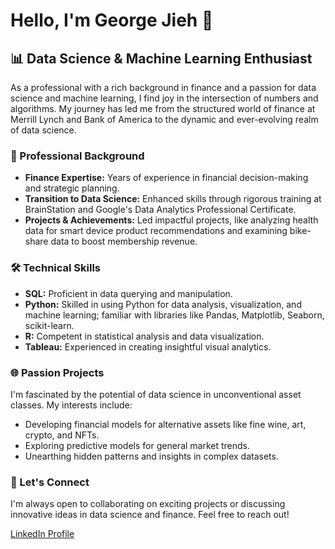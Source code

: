 # Hello, I'm George Jieh 👋

## 📊 Data Science & Machine Learning Enthusiast

As a professional with a rich background in finance and a passion for data science and machine learning, I find joy in the intersection of numbers and algorithms. My journey has led me from the structured world of finance at Merrill Lynch and Bank of America to the dynamic and ever-evolving realm of data science.

### 💼 Professional Background
- **Finance Expertise:** Years of experience in financial decision-making and strategic planning.
- **Transition to Data Science:** Enhanced skills through rigorous training at BrainStation and Google's Data Analytics Professional Certificate.
- **Projects & Achievements:** Led impactful projects, like analyzing health data for smart device product recommendations and examining bike-share data to boost membership revenue.

### 🛠 Technical Skills
- **SQL:** Proficient in data querying and manipulation.
- **Python:** Skilled in using Python for data analysis, visualization, and machine learning; familiar with libraries like Pandas, Matplotlib, Seaborn, scikit-learn.
- **R:** Competent in statistical analysis and data visualization.
- **Tableau:** Experienced in creating insightful visual analytics.

### 🌐 Passion Projects
I'm fascinated by the potential of data science in unconventional asset classes. My interests include:
- Developing financial models for alternative assets like fine wine, art, crypto, and NFTs.
- Exploring predictive models for general market trends.
- Unearthing hidden patterns and insights in complex datasets.

### 🤝 Let's Connect
I'm always open to collaborating on exciting projects or discussing innovative ideas in data science and finance. Feel free to reach out!

[LinkedIn Profile](https://www.linkedin.com/in/george-jieh/)

<!---
georgejieh/georgejieh is a ✨ special ✨ repository because its `README.md` (this file) appears on your GitHub profile.
You can click the Preview link to take a look at your changes.
--->
